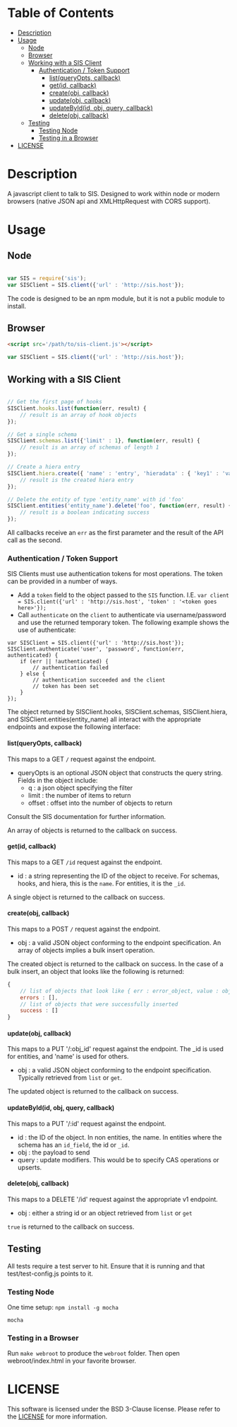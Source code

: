 Table of Contents
=================

- [Description](#description)
- [Usage](#usage)
	- [Node](#node)
	- [Browser](#browser)
	- [Working with a SIS Client](#working-with-a-sis-client)
		- [Authentication / Token Support](#authentication--token-support)
			- [list(queryOpts, callback)](#listqueryopts-callback)
			- [get(id, callback)](#getid-callback)
			- [create(obj, callback)](#createobj-callback)
			- [update(obj, callback)](#updateobj-callback)
			- [updateById(id, obj, query, callback)](#updatebyidid-obj-query-callback)
			- [delete(obj, callback)](#deleteobj-callback)
	- [Testing](#testing)
		- [Testing Node](#testing-node)
		- [Testing in a Browser](#testing-in-a-browser)
- [LICENSE](#license)

# Description

A javascript client to talk to SIS.  Designed to work within node or modern browsers (native JSON api and XMLHttpRequest with CORS support).

# Usage

## Node

```javascript

var SIS = require('sis');
var SISClient = SIS.client({'url' : 'http://sis.host'});

```

The code is designed to be an npm module, but it is not a public module to install.

## Browser

```html
<script src='/path/to/sis-client.js'></script>
```

```javascript
var SISClient = SIS.client({'url' : 'http://sis.host'});
```

## Working with a SIS Client

```javascript

// Get the first page of hooks
SISClient.hooks.list(function(err, result) {
    // result is an array of hook objects
});

// Get a single schema
SISClient.schemas.list({'limit' : 1}, function(err, result) {
    // result is an array of schemas of length 1
});

// Create a hiera entry
SISClient.hiera.create({ 'name' : 'entry', 'hieradata' : { 'key1' : 'value1' }}, function(err, result) {
    // result is the created hiera entry
});

// Delete the entity of type 'entity_name' with id 'foo'
SISClient.entities('entity_name').delete('foo', function(err, result) {
    // result is a boolean indicating success
});

```

All callbacks receive an `err` as the first parameter and the result of the API call as the second.

### Authentication / Token Support

SIS Clients must use authentication tokens for most operations.  The token can be provided in a number of ways.

* Add a `token` field to the object passed to the `SIS` function. I.E. `var client = SIS.client({'url' : 'http://sis.host', 'token' : '<token goes here>'});`
* Call `authenticate` on the `client` to authenticate via username/password and use the returned temporary token.  The following example shows the use of authenticate:

```
var SISClient = SIS.client({'url' : 'http://sis.host'});
SISClient.authenticate('user', 'password', function(err, authenticated) {
    if (err || !authenticated) {
        // authentication failed
    } else {
        // authentication succeeded and the client
        // token has been set
    }
});
```

The object returned by SISClient.hooks, SISClient.schemas, SISClient.hiera, and SISClient.entities(entity_name) all interact with the appropriate endpoints and expose the following interface:

#### list(queryOpts, callback)

This maps to a GET `/` request against the endpoint.

* queryOpts is an optional JSON object that constructs the query string.  Fields in the object include:
  * q : a json object specifying the filter
  * limit : the number of items to return
  * offset : offset into the number of objects to return

Consult the SIS documentation for further information.

An array of objects is returned to the callback on success.

#### get(id, callback)

This maps to a GET `/id` request against the endpoint.

* id : a string representing the ID of the object to receive.  For schemas, hooks, and hiera, this is the `name`.  For entities, it is the `_id`.

A single object is returned to the callback on success.

#### create(obj, callback)

This maps to a POST `/` request against the endpoint.

* obj : a valid JSON object conforming to the endpoint specification.  An array of objects implies a bulk insert operation.

The created object is returned to the callback on success.  In the case of a bulk insert, an object that looks like the following is returned:

```javascript
{
    // list of objects that look like { err : error_object, value : object_that_failed_to_insert }
    errors : [],
    // list of objects that were successfully inserted
    success : []
}

```

#### update(obj, callback)

This maps to a PUT '/:obj_id' request against the  endpoint.  The _id is used for entities, and 'name' is used for others.

* obj : a valid JSON object conforming to the endpoint specification.  Typically retrieved from `list` or `get`.

The updated object is returned to the callback on success.

#### updateById(id, obj, query, callback)

This maps to a PUT '/:id' request against the endpoint.

* id : the ID of the object.  In non entities, the name.  In entities where the schema has an `id_field`, the id or `_id`.
* obj : the payload to send
* query : update modifiers.  This would be to specify CAS operations or upserts.

#### delete(obj, callback)

This maps to a DELETE '/id' request against the appropriate v1 endpoint.

* obj : either a string id or an object retrieved from `list` or `get`

`true` is returned to the callback on success.



## Testing

All tests require a test server to hit.  Ensure that it is running and that test/test-config.js points to it.

### Testing Node

One time setup: `npm install -g mocha`

```
mocha
```

### Testing in a Browser

Run `make webroot` to produce the `webroot` folder.  Then open webroot/index.html in your favorite browser.

# LICENSE

This software is licensed under the BSD 3-Clause license.  Please refer to the [LICENSE](./LICENSE) for more information.
